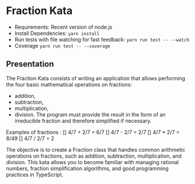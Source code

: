 # Fraction Kata

-   Requirements: Recent version of node.js
-   Install Dependencies: `yarn install`
-   Run tests with file watching for fast feedback: `yarn run test -- --watch`
-   Coverage `yarn run test -- --coverage`

## Presentation

The Fraction Kata consists of writing an application that allows performing the four basic mathematical operations on fractions:

-   addition,
-   subtraction,
-   multiplication,
-   division.
    The program must provide the result in the form of an irreducible fraction and therefore simplified if necessary.

Examples of fractions :
[] 4/7 + 2/7 = 6/7
[] 4/7 - 2/7 = 2/7
[] 4/7 \* 2/7 = 8/49
[] 4/7 / 2/7 = 2

The objective is to create a Fraction class that handles common arithmetic operations on fractions, such as addition, subtraction, multiplication, and division. This kata allows you to become familiar with managing rational numbers, fraction simplification algorithms, and good programming practices in TypeScript.
